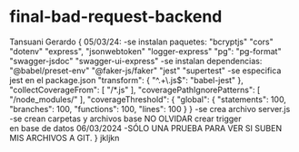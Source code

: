 # final-bad-request-backend

Tansuani Gerardo {
05/03/24:
-se instalan paquetes:
"bcryptjs"
"cors"
"dotenv"
"express",
"jsonwebtoken"
"logger-express"
"pg":
"pg-format"
"swagger-jsdoc"
"swagger-ui-express"
-se instalan dependencias:
"@babel/preset-env"
"@faker-js/faker"
"jest"
"supertest"
-se especifica jest en el package.json
"transform": {
"^.+\\.js$": "babel-jest"
},
"collectCoverageFrom": [
"/*.js"
],
"coveragePathIgnorePatterns": [
"/node_modules/"
],
"coverageThreshold": {
"global": {
"statements": 100,
"branches": 100,
"functions": 100,
"lines": 100
}
}
-se crea archivo server.js
-se crean carpetas y archivos base
NO OLVIDAR crear trigger en base de datos
06/03/2024
-SÓLO UNA PRUEBA PARA VER SI SUBEN MIS ARCHIVOS A GIT.
}
jkljkn
